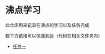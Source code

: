 # 沸点学习
此仓库用来记录在沸点的学习以及任务完成

戳下方链接可以快速到达（代码在相关文件夹内）

* [任务一]( https://github.com/wind-jyf/webstudy-feidian/issues/1 )

